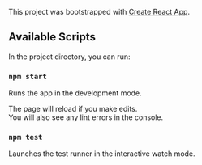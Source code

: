 This project was bootstrapped with [Create React App](https://github.com/facebook/create-react-app).

## Available Scripts

In the project directory, you can run:

### `npm start`

Runs the app in the development mode.

The page will reload if you make edits.<br>
You will also see any lint errors in the console.

### `npm test`

Launches the test runner in the interactive watch mode.
